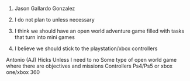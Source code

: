 1) Jason Gallardo Gonzalez

2) I do not plan to unless necessary

3) I think we should have an open world adventure game filled with tasks that turn into mini games 

4) I believe we should stick to the playstation/xbox controllers 

Antonio (AJ) Hicks
Unless I need to no
Some type of open world game where there are objectives and missions
Controllers Ps4/Ps5 or xbox one/xbox 360


